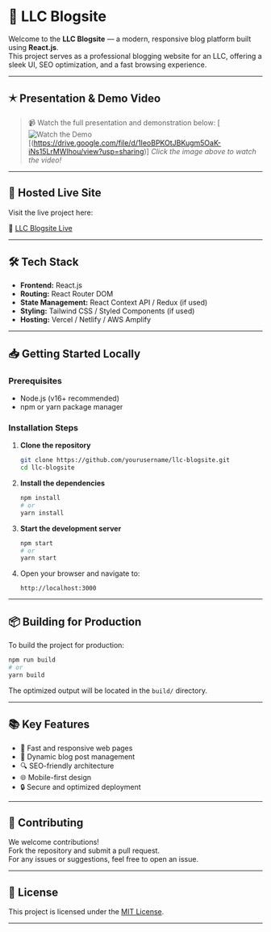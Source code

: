 # 🌟 LLC Blogsite

Welcome to the **LLC Blogsite** — a modern, responsive blog platform built using **React.js**.\
This project serves as a professional blogging website for an LLC, offering a sleek UI, SEO optimization, and a fast browsing experience.

---

## 🟉 Presentation & Demo Video

> 📹 Watch the full presentation and demonstration below:
[![Watch the Demo]((https://drive.google.com/file/d/1IeoBPKOtJBKugm5OaK-iNs15LrMWIhou/view?usp=sharing))[(https://drive.google.com/file/d/1IeoBPKOtJBKugm5OaK-iNs15LrMWIhou/view?usp=sharing)]
*Click the image above to watch the video!*

---

## 🚀 Hosted Live Site

Visit the live project here:

🔗 [LLC Blogsite Live](https://your-hosted-link.com)

---

## 🛠️ Tech Stack

- **Frontend:** React.js
- **Routing:** React Router DOM
- **State Management:** React Context API / Redux (if used)
- **Styling:** Tailwind CSS / Styled Components (if used)
- **Hosting:** Vercel / Netlify / AWS Amplify

---

## 📥 Getting Started Locally

### Prerequisites

- Node.js (v16+ recommended)
- npm or yarn package manager

### Installation Steps

1. **Clone the repository**

   ```bash
   git clone https://github.com/yourusername/llc-blogsite.git
   cd llc-blogsite
   ```

2. **Install the dependencies**

   ```bash
   npm install
   # or
   yarn install
   ```

3. **Start the development server**

   ```bash
   npm start
   # or
   yarn start
   ```

4. Open your browser and navigate to:

   ```
   http://localhost:3000
   ```

---

## 📦 Building for Production

To build the project for production:

```bash
npm run build
# or
yarn build
```

The optimized output will be located in the `build/` directory.

---

## 📚 Key Features

- 🚀 Fast and responsive web pages
- 📄 Dynamic blog post management
- 🔍 SEO-friendly architecture
- 🌐 Mobile-first design
- 🔒 Secure and optimized deployment

---

## 🤝 Contributing

We welcome contributions!\
Fork the repository and submit a pull request.\
For any issues or suggestions, feel free to open an issue.

---

## 📄 License

This project is licensed under the [MIT License](LICENSE).

---

